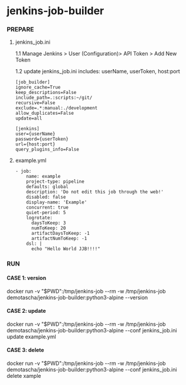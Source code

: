 # jenkins-job-builder
    
### PREPARE

1. jenkins_job.ini

    1.1 Manage Jenkins > User (Configuration)>  API Token > Add New Token
    
    1.2 update jenkins_job.ini includes: userName, userToken, host:port
    ```
    [job_builder]
    ignore_cache=True
    keep_descriptions=False
    include_path=.:scripts:~/git/
    recursive=False
    exclude=.*:manual:./development
    allow_duplicates=False
    update=all

    [jenkins]
    user={userName}
    password={userToken}
    url={host:port}
    query_plugins_info=False
    ```

2. example.yml

    ```
    - job:
        name: example
        project-type: pipeline
        defaults: global
        description: 'Do not edit this job through the web!'
        disabled: false
        display-name: 'Example'
        concurrent: true
        quiet-period: 5
        logrotate:
          daysToKeep: 3
          numToKeep: 20
          artifactDaysToKeep: -1
          artifactNumToKeep: -1
        dsl: |
          echo "Hello World JJB!!!!"
    ```

### RUN

#### CASE 1: version

docker run -v "$PWD":/tmp/jenkins-job --rm -w /tmp/jenkins-job demotascha/jenkins-job-builder:python3-alpine --version

#### CASE 2: update

docker run -v "$PWD":/tmp/jenkins-job --rm -w /tmp/jenkins-job demotascha/jenkins-job-builder:python3-alpine --conf jenkins_job.ini update example.yml

#### CASE 3: delete

docker run -v "$PWD":/tmp/jenkins-job --rm -w /tmp/jenkins-job demotascha/jenkins-job-builder:python3-alpine --conf jenkins_job.ini delete xample
